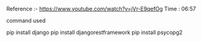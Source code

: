 Reference :- https://www.youtube.com/watch?v=jVr-E9qefOg
Time : 06:57

command used

pip install django
pip install djangorestframework
pip install psycopg2
